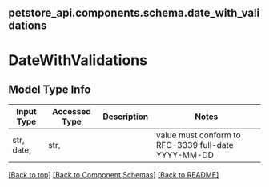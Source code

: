 <a name="top"></a>
## petstore_api.components.schema.date_with_validations
# DateWithValidations

## Model Type Info
Input Type | Accessed Type | Description | Notes
------------ | ------------- | ------------- | -------------
str, date,  | str,  |  | value must conform to RFC-3339 full-date YYYY-MM-DD

[[Back to top]](#top) [[Back to Component Schemas]](../../../README.md#Component-Schemas) [[Back to README]](../../../README.md)